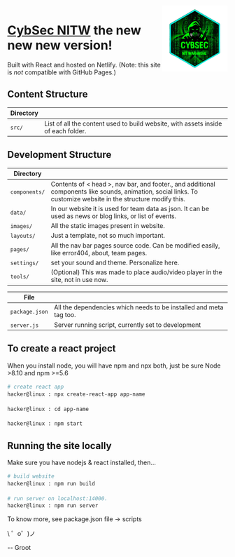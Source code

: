 <img align="right" alt="GIF" src="./src/images/favicon.png" alt="CybSec NITW" width="150" />

# [CybSec NITW](https://cybsec.in) the new new new version!

Built with React and hosted on Netlify. (Note: this site is _not_ compatible with GitHub Pages.)

## Content Structure

| Directory |  |
| --- | --- |
| ````src/```` | List of all the content used to build website, with assets inside of each folder. |

## Development Structure

| Directory |  |
| --- | --- |
| ````components/```` | Contents of < head >, nav bar, and footer., and additional components like sounds, animation, social links. To customize website in the structure modify this. |
| ````data/```` | In our website it is used for team data as json. It can be used as news or blog links, or list of events. |
| ````images/```` | All the static images present in website. |
| ````layouts/```` | Just a template, not so much important. |
| ````pages/```` |  All the nav bar pages source code. Can be modified easily, like error404, about, team pages. |
| ````settings/```` | set your sound and theme. Personalize here. |
| ````tools/```` | (Optional) This was made to place audio/video player in the site, not in use now. |


| File |  |
| --- | --- |
| ````package.json```` | All the dependencies which needs to be installed and meta tag too. |
| ````server.js```` | Server running script, currently set to development |

## To create a react project

When you install node, you will have npm and npx both, just be sure Node >8.10 and npm >=5.6

````bash
# create react app
hacker@linux : npx create-react-app app-name

hacker@linux : cd app-name

hacker@linux : npm start

````

## Running the site locally

Make sure you have nodejs & react installed, then...

````bash
# build website
hacker@linux : npm run build

# run server on localhost:14000. 
hacker@linux : npm run server
````

To know more, see package.json file -> scripts

\ ゜o゜)ノ

-- Groot


